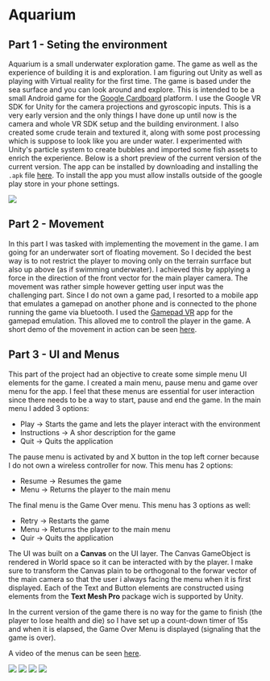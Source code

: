 # Aquarium

## Part 1 - Seting the environment

Aquarium is a small underwater exploration game. The game as well as the experience of building it is and exploration. I am figuring out Unity as well as playing with Virtual reality for the first time. The game is based under the sea surface and you can look around and explore. This is intended to be a small Android game for the [Google Cardboard](https://arvr.google.com/cardboard/) platform. I use the Google VR SDK for Unity for the camera projections and gyroscopic inputs. This is a very early version and the only things I have done up until now is the camera and whole VR SDK setup and the building environment. I also created some crude terain and textured it, along with some post processing which is suppose to look like you are under water. I experimented with Unity's particle system to create bubbles and imported some fish assets to enrich the experience. Below is a short preview of the current version of the current version. The app can be installed by downloading and installing the `.apk` file [here](project_assets/project.apk). To install the app you must allow installs outside of the google play store in your phone settings.

![](project_assets/preview.gif)

## Part 2 - Movement

In this part I was tasked with implementing the movement in the game. I am going for an underwater sort of floating movement. So I decided the best way is to not restrict the player to moving only on the terrain surrface but also up above (as if swimming underwater). I achieved this by applying a force in the direction of the front vector for the main player camera. The movement was rather simple however getting user input was the challenging part. Since I do not own a game pad, I resorted to a mobile app that emulates a gamepad on another phone and is connected to the phone running the game via bluetooth. I used the [Gamepad VR](https://play.google.com/store/apps/details?id=com.kunkunsoft.gamepadforvr&hl=en_US&gl=US) app for the gamepad emulation. This alloved me to controll the player in the game. A short demo of the movement in action can be seen [here](https://drive.google.com/file/d/1Sc6ewQEjzIUuawLsqnPdKuepgZswlBLV/view).

## Part 3 - UI and Menus

This part of the project had an objective to create some simple menu UI elements for the game. I created a main menu, pause menu and game over menu for the app. I feel that these menus are essential for user interaction since there needs to be a way to start, pause and end the game. In the main menu I added 3 options:

 * Play -> Starts the game and lets the player interact with the environment
 * Instructions -> A shor description for the game
 * Quit -> Quits the application

 The pause menu is activated by and X button in the top left corner because I do not own a wireless controller for now. This menu has 2 options:

 * Resume -> Resumes the game
 * Menu -> Returns the player to the main menu

 The final menu is the Game Over menu. This menu has 3 options as well:

 * Retry -> Restarts the game
 * Menu -> Returns the player to the main menu
 * Quir -> Quits the application

The UI was built on a **Canvas** on the UI layer. The Canvas GameObject is rendered in World space so it can be interacted with by the player. I make sure to transform the Canvas plain to be orthogonal to the forwar vector of the main camera so that the user i always facing the menu when it is first displayed. Each of the Text and Button elements are constructed using elements from the **Text Mesh Pro** package wich is supported by Unity. 

In the current version of the game there is no way for the game to finish (the player to lose health and die) so I have set up a count-down timer of 15s and when it is elapsed, the Game Over Menu is displayed (signaling that the game is over). 

A video of the menus can be seen [here](https://drive.google.com/file/d/1_hkHsyci088lF7Y9l_mxywVT7s5JX8Ob/view?usp=sharing). 

![](project_assets/main_menu.gif)
![](project_assets/instructions.gif)
![](project_assets/pause_menu.gif)
![](project_assets/game_over_menu.gif)